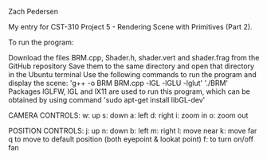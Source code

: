 Zach Pedersen

My entry for CST-310 Project 5 - Rendering Scene with Primitives (Part 2).

To run the program:

Download the files BRM.cpp, Shader.h, shader.vert and shader.frag from the GitHub repository
Save them to the same directory and open that directory in the Ubuntu terminal
Use the following commands to run the program and display the scene: 'g++ -o BRM BRM.cpp -lGL -lGLU -lglut' './BRM'
Packages lGLFW, lGL and lX11 are used to run this program, which can be obtained by using command 'sudo apt-get install libGL-dev'

CAMERA CONTROLS:
w: up
s: down
a: left
d: right
i: zoom in
o: zoom out

POSITION CONTROLS:
j: up
n: down
b: left
m: right
l: move near
k: move far
q to move to default position (both eyepoint & lookat point)
f: to turn on/off fan
